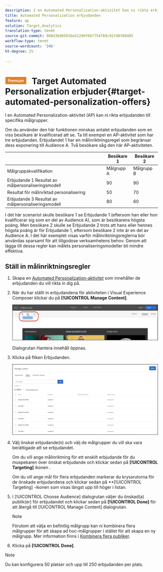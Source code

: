 ```yaml
---
description: I en Automated Personalization-aktivitet kan ni rikta erbjudanden till specifika målgrupper.
title: Automated Personalization erbjudanden
feature: ap
solution: Target,Analytics
translation-type: tm+mt
source-git-commit: 968d36d65016e51290f6bf754f69c91fd8f68405
workflow-type: tm+mt
source-wordcount: '346'
ht-degree: 2%

---
```



# ![PREMIUM](/help/assets/premium.png) Target Automated Personalization erbjuder{#target-automated-personalization-offers}

I en Automated Personalization-aktivitet (AP) kan ni rikta erbjudanden till specifika målgrupper.

Om du använder den här funktionen minskas antalet erbjudanden som en viss besökare är kvalificerad att se. Ta till exempel en AP-aktivitet som har tre erbjudanden. Erbjudandet 1 har en målinriktningsregel som begränsar dess exponering till Audience A. Två besökare såg den här AP-aktiviteten.

|  | Besökare 1 | Besökare 2 |
|--- |--- |--- |
| Målgruppskvalifikation | Målgrupp A | Målgrupp B |
| Erbjudande 1 Resultat av målpersonaliseringsmodell | 90 | 90 |
| Resultat för målinriktad personalisering | 50 | 70 |
| Erbjudande 3 Resultat av målpersonaliseringsmodell | 80 | 60 |

I det här scenariot skulle besökare 1 se Erbjudande 1 (eftersom han eller hon kvalificerar sig som en del av Audience A), som är besökarens högsta poäng. Men besökare 2 skulle se Erbjudande 2 trots att hans eller hennes högsta poäng är för Erbjudande 1, eftersom besökare 2 inte är en del av Audience A. I det här exemplet visas varför målinriktningsreglerna bör användas sparsamt för att tillgodose verksamhetens behov. Genom att lägga till dessa regler kan målets personaliseringsmodeller bli mindre effektiva.

## Ställ in målinriktningsregler

1. Skapa en [Automated Personalization-aktivitet](/help/c-activities/t-automated-personalization/create-ap-activity.md) som innehåller de erbjudanden du vill rikta in dig på.
1. När du har ställt in erbjudandena för aktiviteten i Visual Experience Composer klickar du på **[!UICONTROL Manage Content]**.

   ![Hantera innehåll](/help/c-activities/t-automated-personalization/assets/manage-content.png)

   Dialogrutan Hantera innehåll öppnas.

1. Klicka på fliken Erbjudanden.

   ![Sidan Erbjudanden](/help/c-activities/t-automated-personalization/assets/manage-content-offers.png)

1. Välj önskat erbjudande(n) och välj de målgrupper du vill ska vara berättigade att se erbjudandet.

   Om du vill ange målinriktning för ett enskilt erbjudande för du muspekaren över önskat erbjudande och klickar sedan på **[!UICONTROL Targeting]** ikonen .

   Om du vill ange mål för flera erbjudanden markerar du kryssrutorna för de önskade erbjudandena och klickar sedan på **[!UICONTROL Targeting] -ikonen som visas längst upp till höger i listan.

1. I [!UICONTROL Choose Audience] dialogrutan väljer du önskad(a) publik(er) för erbjudandet och klickar sedan på **[!UICONTROL Done]** för att återgå till [!UICONTROL Manage Content] dialogrutan.

   >[!NOTE]
   >
   >Förutom att välja en befintlig målgrupp kan ni kombinera flera målgrupper för att skapa ad hoc-målgrupper i stället för att skapa en ny målgrupp. Mer information finns i [Kombinera flera publiker](/help/c-target/combining-multiple-audiences.md#concept_A7386F1EA4394BD2AB72399C225981E5).

1. Klicka på **[!UICONTROL Done]**.

>[!NOTE]
>
>Du kan konfigurera 50 platser och upp till 250 erbjudanden per plats.
